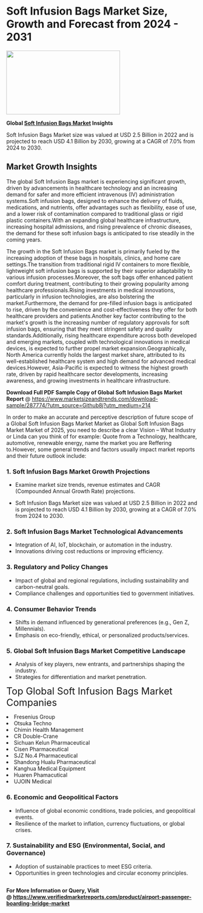<H1>Soft Infusion Bags Market Size, Growth and Forecast from 2024 - 2031</H1><img class="aligncenter size-medium wp-image-584254" src="https://thirdeyenews.in/wp-content/uploads/2024/09/Global-Market-Research-300x168.jpeg" alt="" width="300" height="168" /><p><strong>Global&nbsp;<a href="https://www.marketsizeandtrends.com/download-sample/287774/?utm_source=Github8j?utm_medium=214">Soft Infusion Bags Market</a> Insights</strong></p><p>Soft Infusion Bags Market size was valued at USD 2.5 Billion in 2022 and is projected to reach USD 4.1 Billion by 2030, growing at a CAGR of 7.0% from 2024 to 2030.</p><p><h2>Market Growth Insights</h2> <p>The global Soft Infusion Bags market is experiencing significant growth, driven by advancements in healthcare technology and an increasing demand for safer and more efficient intravenous (IV) administration systems.Soft infusion bags, designed to enhance the delivery of fluids, medications, and nutrients, offer advantages such as flexibility, ease of use, and a lower risk of contamination compared to traditional glass or rigid plastic containers.With an expanding global healthcare infrastructure, increasing hospital admissions, and rising prevalence of chronic diseases, the demand for these soft infusion bags is anticipated to rise steadily in the coming years.</p> <p>The growth in the Soft Infusion Bags market is primarily fueled by the increasing adoption of these bags in hospitals, clinics, and home care settings.The transition from traditional rigid IV containers to more flexible, lightweight soft infusion bags is supported by their superior adaptability to various infusion processes.Moreover, the soft bags offer enhanced patient comfort during treatment, contributing to their growing popularity among healthcare professionals.Rising investments in medical innovations, particularly in infusion technologies, are also bolstering the market.Furthermore, the demand for pre-filled infusion bags is anticipated to rise, driven by the convenience and cost-effectiveness they offer for both healthcare providers and patients.Another key factor contributing to the market's growth is the increasing number of regulatory approvals for soft infusion bags, ensuring that they meet stringent safety and quality standards.Additionally, rising healthcare expenditure across both developed and emerging markets, coupled with technological innovations in medical devices, is expected to further propel market expansion.Geographically, North America currently holds the largest market share, attributed to its well-established healthcare system and high demand for advanced medical devices.However, Asia-Pacific is expected to witness the highest growth rate, driven by rapid healthcare sector developments, increasing awareness, and growing investments in healthcare infrastructure.</p> <p><span class=""><strong>Download Full PDF Sample Copy of Global Soft Infusion Bags Market Report</strong> @ <a href="https://www.marketsizeandtrends.com/download-sample/287774/?utm_source=Github8j?utm_medium=214" target="_blank">https://www.marketsizeandtrends.com/download-sample/287774/?utm_source=Github8j?utm_medium=214</a></span></p><p>In order to make an accurate and perceptive description of future scope of a Global&nbsp;Soft Infusion Bags Market Market as Global&nbsp;Soft Infusion Bags Market Market of 2025, you need to describe a clear Vision &ndash; What Industry or Linda can you think of for example: Quote from a Technology, healthcare, automotive, renewable energy, name the market you are Reffering to.However, some general trends and factors usually impact market reports and their future outlook include:</p><h3>1.&nbsp;<strong>Soft Infusion Bags Market Growth Projections</strong></h3><ul><li>Examine market size trends, revenue estimates and CAGR (Compounded Annual Growth Rate) projections.</li><li><p>Soft Infusion Bags Market size was valued at USD 2.5 Billion in 2022 and is projected to reach USD 4.1 Billion by 2030, growing at a CAGR of 7.0% from 2024 to 2030.</p></li></ul><h3>2.&nbsp;<strong>Soft Infusion Bags Market Technological Advancements</strong></h3><ul><li>Integration of AI, IoT, blockchain, or automation in the industry.</li><li>Innovations driving cost reductions or improving efficiency.</li></ul><h3>3.&nbsp;<strong>Regulatory and Policy Changes</strong></h3><ul><li>Impact of global and regional regulations, including sustainability and carbon-neutral goals.</li><li>Compliance challenges and opportunities tied to government initiatives.</li></ul><h3>4.&nbsp;<strong>Consumer Behavior Trends</strong></h3><ul><li>Shifts in demand influenced by generational preferences (e.g., Gen Z, Millennials).</li><li>Emphasis on eco-friendly, ethical, or personalized products/services.</li></ul><h3>5.&nbsp;<strong>Global Soft Infusion Bags Market Competitive Landscape</strong></h3><ul><li>Analysis of key players, new entrants, and partnerships shaping the industry.</li><li>Strategies for differentiation and market penetration.</li></ul><p data-pm-slice="1 1 []"><span style="color: inherit; font-family: inherit; font-size: 25px;">Top Global Soft Infusion Bags Market Companies</span></p><div class="" data-test-id=""><p><li>Fresenius Group</li><li> Otsuka Techno</li><li> Chimin Health Management</li><li> CR Double-Crane</li><li> Sichuan Kelun Pharmaceutical</li><li> Cisen Pharmaceutical</li><li> SJZ No.4 Pharmaceutical</li><li> Shandong Hualu Pharmaceutical</li><li> Kanghua Medical Equipment</li><li> Huaren Phamacutical</li><li> UJOIN Medical</li></p></div><h3>6.&nbsp;<strong>Economic and Geopolitical Factors</strong></h3><ul><li>Influence of global economic conditions, trade policies, and geopolitical events.</li><li>Resilience of the market to inflation, currency fluctuations, or global crises.</li></ul><h3>7.&nbsp;<strong>Sustainability and ESG (Environmental, Social, and Governance)</strong></h3><ul><li>Adoption of sustainable practices to meet ESG criteria.</li><li>Opportunities in green technologies and circular economy principles.</li></ul><h2><strong style="font-size: 14px;">For More Information or Query, Visit @&nbsp;</strong><a style="background-color: #ffffff; font-size: 14px;" href="https://www.marketsizeandtrends.com/report/soft-infusion-bags-market/" target="_blank">https://www.verifiedmarketreports.com/product/airport-passenger-boarding-bridge-market</a></h2>